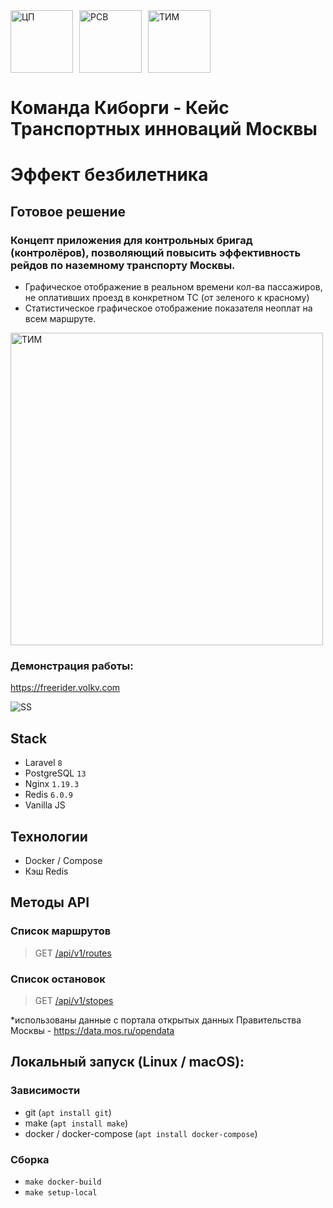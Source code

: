 <div style="display: flex">
<img src="https://runet-id.com/files/event/leadersofdigital_2021/original.png" width="auto" height="100" alt="ЦП">
<span style="margin-right: 10px"></span>
<img src="https://leadersofdigital.ru/d3befc31d21be9511b83e86338e2422f.svg" width="auto" height="100" alt="РСВ">
<span style="margin-right: 10px"></span>
<img src="https://lodmedia.hb.bizmrg.com/avatars/company_671045.png" width="auto" height="100" alt="ТИМ">
</div>

# Команда Киборги - Кейс Транспортных инноваций Москвы

# Эффект безбилетника

## Готовое решение

### Концепт приложения для контрольных бригад (контролёров), позволяющий повысить эффективность рейдов по наземному транспорту Москвы.
* Графическое отображение в реальном времени кол-ва пассажиров, не оплативших проезд в конкретном ТС (от зеленого к красному)
* Статистическое графическое отображение показателя неоплат на всем маршруте.


<img src="https://freerider.volkv.com/media/234.png" width="500px" height="auto" alt="ТИМ">

### Демонстрация работы:
 https://freerider.volkv.com

![SS](https://freerider.volkv.com/media/ss.png)

## Stack

* Laravel `8`
* PostgreSQL `13`
* Nginx `1.19.3`
* Redis `6.0.9`
* Vanilla JS

## Технологии

* Docker / Compose
* Кэш Redis

## Методы API

### Список маршрутов
> GET  [/api/v1/routes](https://freerider.volkv.com/api/v1/routes)

### Список остановок
> GET [/api/v1/stopes](https://freerider.volkv.com/api/v1/stopes)

*использованы данные с портала открытых данных Правительства Москвы - https://data.mos.ru/opendata

## Локальный запуск (Linux / macOS):

### Зависимости

* git (`apt install git`)
* make (`apt install make`)
* docker / docker-compose (`apt install docker-compose`)

### Сборка

* `make docker-build`
* `make setup-local`
